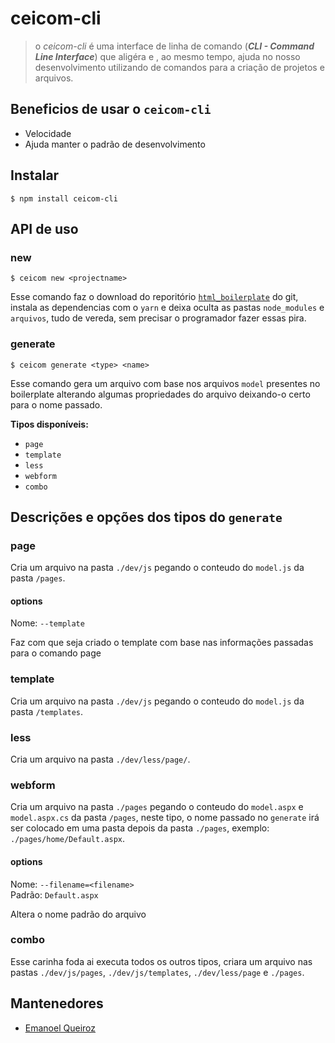 # ceicom-cli

> o *ceicom-cli* é uma interface de linha de comando (***CLI - Command Line Interface***) que aligéra e , ao mesmo tempo, ajuda no nosso desenvolvimento utilizando de comandos para a criação de projetos e arquivos.

## Beneficios de usar o `ceicom-cli`

- Velocidade
- Ajuda manter o padrão de desenvolvimento

## Instalar

```
$ npm install ceicom-cli
```
## API de uso
### new
  
```
$ ceicom new <projectname>
```
Esse comando faz o download do reporitório [`html_boilerplate`](https://github.com/Ceicom/html_boilerplate) do git, instala as dependencias com o `yarn` e deixa oculta as pastas `node_modules` e `arquivos`, tudo de vereda, sem precisar o programador fazer essas pira.

### generate
  
```
$ ceicom generate <type> <name>
```
Esse comando gera um arquivo com base nos arquivos `model` presentes no boilerplate alterando algumas propriedades do arquivo deixando-o certo para o nome passado.

**Tipos disponíveis:**
- `page`
- `template`
- `less`
- `webform`
- `combo`

## Descrições e opções dos tipos do `generate`

### page
Cria um arquivo na pasta `./dev/js` pegando o conteudo do `model.js` da pasta `/pages`.

#### options

Nome: `--template`<br>

Faz com que seja criado o template com base nas informações passadas para o comando page

### template
Cria um arquivo na pasta `./dev/js` pegando o conteudo do `model.js` da pasta `/templates`.

### less
Cria um arquivo na pasta `./dev/less/page/`.

### webform
Cria um arquivo na pasta `./pages` pegando o conteudo do `model.aspx` e `model.aspx.cs` da pasta `/pages`, neste tipo, o nome passado no `generate` irá ser colocado em uma pasta depois da pasta `./pages`, exemplo: `./pages/home/Default.aspx`.

#### options

Nome: `--filename=<filename>`<br>
Padrão: `Default.aspx`

Altera o nome padrão do arquivo

### combo
Esse carinha foda ai executa todos os outros tipos, criara um arquivo nas pastas `./dev/js/pages`, `./dev/js/templates`, `./dev/less/page` e `./pages`.

## Mantenedores

- [Emanoel Queiroz](https://github.com/Dimebag03)

